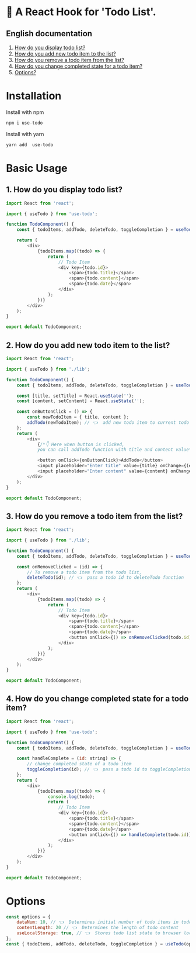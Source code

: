 # 📒 A React Hook for 'Todo List'.

## English documentation

1. [How do you display todo list?](#en-header-1)
2. [How do you add new todo item to the list?](#en-header-2)
3. [How do you remove a todo item from the list?](#en-header-3)
4. [How do you change completed state for a todo item?](#en-header-4)
5. [Options?](#en-options)

# Installation

Install with npm

```javascript
npm i use-todo
```

Install with yarn

```javascript
yarn add  use-todo
```

# Basic Usage

<a name="en-header-1"></a>

## 1️. How do you display todo list?

```javascript
import React from 'react';

import { useTodo } from 'use-todo';

function TodoComponent() {
    const { todoItems, addTodo, deleteTodo, toggleCompletion } = useTodo();

    return (
        <div>
            {todoItems.map((todo) => {
                return (
                    // Todo Item
                    <div key={todo.id}>
                        <span>{todo.title}</span>
                        <span>{todo.content}</span>
                        <span>{todo.date}</span>
                    </div>
                );
            })}
        </div>
    );
}

export default TodoComponent;
```

<a name="en-header-2"></a>

## 2. How do you add new todo item to the list?

```javascript
import React from 'react';

import { useTodo } from './lib';

function TodoComponent() {
    const { todoItems, addTodo, deleteTodo, toggleCompletion } = useTodo();

    const [title, setTitle] = React.useState('');
    const [content, setContent] = React.useState('');

    const onButtonClick = () => {
        const newTodoItem = { title, content };
        addTodo(newTodoItem); // 👈  add new todo item to current todo items state
    };
    return (
        <div>
            {/*👇 Here when button is clicked, 
            you can call addTodo function with title and content value*/}

            <button onClick={onButtonClick}>AddTodo</button>
            <input placeholder="Enter title" value={title} onChange={(e) => setTitle(e.target.value)} />
            <input placeholder="Enter content" value={content} onChange={(e) => setContent(e.target.value)} />
        </div>
    );
}

export default TodoComponent;
```

<a name="en-header-3"></a>

## 3. How do you remove a todo item from the list?

```javascript
import React from 'react';

import { useTodo } from './lib';

function TodoComponent() {
    const { todoItems, addTodo, deleteTodo, toggleCompletion } = useTodo();

    const onRemoveClicked = (id) => {
        // To remove a todo item from the todo list,
        deleteTodo(id); // 👈  pass a todo id to deleteTodo function
    };
    return (
        <div>
            {todoItems.map((todo) => {
                return (
                    // Todo Item
                    <div key={todo.id}>
                        <span>{todo.title}</span>
                        <span>{todo.content}</span>
                        <span>{todo.date}</span>
                        <button onClick={() => onRemoveClicked(todo.id)}>Remove Todo</button>
                    </div>
                );
            })}
        </div>
    );
}

export default TodoComponent;
```

<a name="en-header-4"></a>

## 4. How do you change completed state for a todo item?

```javascript
import React from 'react';

import { useTodo } from 'use-todo';

function TodoComponent() {
    const { todoItems, addTodo, deleteTodo, toggleCompletion } = useTodo();

    const handleComplete = (id: string) => {
        // change completed state of a todo item
        toggleCompletion(id); // 👈  pass a todo id to toggleCompletion function
    };
    return (
        <div>
            {todoItems.map((todo) => {
                console.log(todo);
                return (
                    // Todo Item
                    <div key={todo.id}>
                        <span>{todo.title}</span>
                        <span>{todo.content}</span>
                        <span>{todo.date}</span>
                        <button onClick={() => handleComplete(todo.id)}>Complete</button>
                    </div>
                );
            })}
        </div>
    );
}

export default TodoComponent;
```

<a name="en-options"></a>

# Options

```javascript
const options = {
    dataNum: 10, // 👈  Determines initial number of todo items in todo list
    contentLength: 20 // 👈  Determines the length of todo content
    useLocalStorage: true, // 👈  Stores todo list state to browser local storage
};
const { todoItems, addTodo, deleteTodo, toggleCompletion } = useTodo(options);
```
